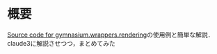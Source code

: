 # 概要
[Source code for gymnasium.wrappers.rendering](https://gymnasium.farama.org/main/_modules/gymnasium/wrappers/rendering/#HumanRendering)の使用例と簡単な解説．
claude3に解説させつつ，まとめてみた
